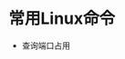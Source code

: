 <!--
 * @Author: jinqli
 * @Date: 2023-11-10 11:53:32
 * @LastEditors: jinqli
 * @LastEditTime: 2023-11-10 11:54:01
 * @FilePath: /docker使用/linux-命令.md
 * @Description: 
 * 
-->
# 常用Linux命令

- 查询端口占用